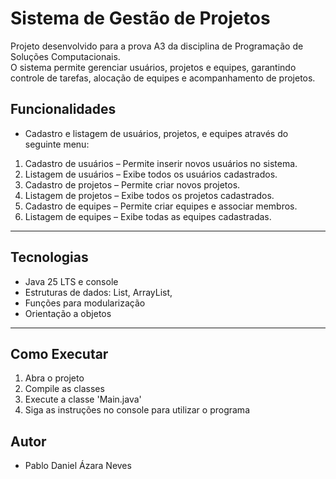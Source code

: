 # Sistema de Gestão de Projetos
Projeto desenvolvido para a prova A3 da disciplina de Programação de Soluções Computacionais.  
O sistema permite gerenciar usuários, projetos e equipes, garantindo controle de tarefas, alocação de equipes e acompanhamento de projetos.

## Funcionalidades
- Cadastro e listagem de usuários, projetos, e equipes através do seguinte menu:

1.	Cadastro de usuários – Permite inserir novos usuários no sistema.
2.	Listagem de usuários – Exibe todos os usuários cadastrados.
3.	Cadastro de projetos – Permite criar novos projetos.
4.	Listagem de projetos – Exibe todos os projetos cadastrados.
5.	Cadastro de equipes – Permite criar equipes e associar membros.
6.	Listagem de equipes – Exibe todas as equipes cadastradas.

---

## Tecnologias
- Java 25 LTS e console  
- Estruturas de dados: List, ArrayList,
- Funções para modularização
- Orientação a objetos

---

## Como Executar
1. Abra o projeto
2. Compile as classes
3. Execute a classe 'Main.java'
4. Siga as instruções no console para utilizar o programa

## Autor
- Pablo Daniel Ázara Neves
